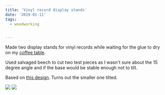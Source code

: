 ```yaml
---
title: 'Vinyl record display stands'
date: '2019-01-11'
tags:
  - woodworking


---
```


Made two display stands for vinyl records while waiting for the glue to dry on my [coffee table](https://www.fantomas-ls.com/en/blog/walnut-coffee-table).

Used salvaged beech to cut two test pieces as I wasn't sure about the 15 degree angle and if the base would be stable enough not to tilt.

Based on [this design](https://www.pinterest.com/pin/391531761352720801/). Turns out the smaller one tilted.

![](/images/Record%20Stand.jpg)
![](/images/Record%20Stand.jpeg)